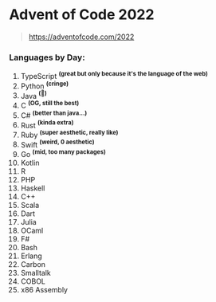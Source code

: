 # Advent of Code 2022

> https://adventofcode.com/2022

### Languages by Day:

1. TypeScript **<sup>(great but only because it's the language of the web)</sup>**
2. Python **<sup>(cringe)</sup>**
3. Java **<sup>(🤮)</sup>**
4. C **<sup>(OG, still the best)</sup>**
5. C# **<sup>(better than java...)</sup>**
6. Rust **<sup>(kinda extra)</sup>**
7. Ruby **<sup>(super aesthetic, really like)</sup>**
8. Swift **<sup>(weird, 0 aesthetic)</sup>**
9. Go **<sup>(mid, too many packages)</sup>**
10. Kotlin
11. R
12. PHP
13. Haskell
14. C++ 
15. Scala
16. Dart
17. Julia
18. OCaml
19. F#
20. Bash
21. Erlang
22. Carbon
23. Smalltalk
24. COBOL
25. x86 Assembly
